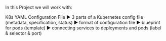 In this Project we will work with:

K8s YAML Configuration File
►  3 parts of a Kubernetes config file (metadata, specification, status)
►  format of configuration file
►  blueprint for pods (template)
►  connecting services to deployments and pods (label & selector & port)
